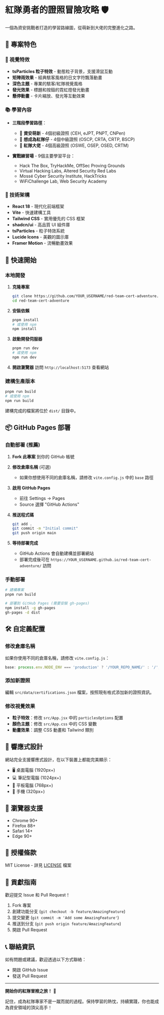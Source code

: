 # 紅隊勇者的證照冒險攻略 🛡️

一個為資安挑戰者打造的學習路線圖，從萌新到大佬的完整進化之路。

## 🌟 專案特色

### 🎨 視覺特效
- **tsParticles 粒子特效** - 動態粒子背景，支援滑鼠互動
- **矩陣雨效果** - 經典駭客風格的日文字符飄落動畫
- **深色主題** - 專業的駭客/紅隊視覺風格
- **發光效果** - 標題和按鈕的霓虹燈發光動畫
- **懸停動畫** - 卡片縮放、發光等互動效果

### 📚 學習內容
- **三階段學習路徑**：
  - 📖 **資安萌新** - 4個初級證照 (CEH, eJPT, PNPT, CNPen)
  - 🎯 **想成為紅隊仔** - 4個中級證照 (OSCP, CRTA, CRTP, BSCP)
  - 👑 **紅隊大佬** - 4個高級證照 (OSWE, OSEP, OSED, CRTM)

- **實戰練習場** - 9個主要學習平台：
  - Hack The Box, TryHackMe, OffSec Proving Grounds
  - Virtual Hacking Labs, Altered Security Red Labs
  - Mossé Cyber Security Institute, HackTricks
  - WiFiChallenge Lab, Web Security Academy

### 🔧 技術架構
- **React 18** - 現代化前端框架
- **Vite** - 快速建構工具
- **Tailwind CSS** - 實用優先的 CSS 框架
- **shadcn/ui** - 高品質 UI 組件庫
- **tsParticles** - 粒子特效系統
- **Lucide Icons** - 美觀的圖示庫
- **Framer Motion** - 流暢動畫效果

## 🚀 快速開始

### 本地開發

1. **克隆專案**
   ```bash
   git clone https://github.com/YOUR_USERNAME/red-team-cert-adventure.git
   cd red-team-cert-adventure
   ```

2. **安裝依賴**
   ```bash
   pnpm install
   # 或使用 npm
   npm install
   ```

3. **啟動開發伺服器**
   ```bash
   pnpm run dev
   # 或使用 npm
   npm run dev
   ```

4. **開啟瀏覽器**
   訪問 `http://localhost:5173` 查看網站

### 建構生產版本

```bash
pnpm run build
# 或使用 npm
npm run build
```

建構完成的檔案將位於 `dist/` 目錄中。

## 📦 GitHub Pages 部署

### 自動部署 (推薦)

1. **Fork 此專案** 到你的 GitHub 帳號

2. **修改倉庫名稱** (可選)
   - 如果你想使用不同的倉庫名稱，請修改 `vite.config.js` 中的 `base` 路徑

3. **啟用 GitHub Pages**
   - 前往 Settings → Pages
   - Source 選擇 "GitHub Actions"

4. **推送程式碼**
   ```bash
   git add .
   git commit -m "Initial commit"
   git push origin main
   ```

5. **等待部署完成**
   - GitHub Actions 會自動建構並部署網站
   - 部署完成後可在 `https://YOUR_USERNAME.github.io/red-team-cert-adventure/` 訪問

### 手動部署

```bash
# 建構專案
pnpm run build

# 部署到 GitHub Pages (需要安裝 gh-pages)
npm install -g gh-pages
gh-pages -d dist
```

## 🛠️ 自定義配置

### 修改倉庫名稱

如果你使用不同的倉庫名稱，請修改 `vite.config.js`：

```javascript
base: process.env.NODE_ENV === 'production' ? '/YOUR_REPO_NAME/' : '/',
```

### 添加新證照

編輯 `src/data/certifications.json` 檔案，按照現有格式添加新的證照資訊。

### 修改視覺效果

- **粒子特效**：修改 `src/App.jsx` 中的 `particlesOptions` 配置
- **顏色主題**：修改 `src/App.css` 中的 CSS 變數
- **動畫效果**：調整 CSS 動畫和 Tailwind 類別

## 📱 響應式設計

網站完全支援響應式設計，在以下裝置上都能完美顯示：
- 🖥️ 桌面電腦 (1920px+)
- 💻 筆記型電腦 (1024px+)
- 📱 平板電腦 (768px+)
- 📱 手機 (320px+)

## 🎯 瀏覽器支援

- Chrome 90+
- Firefox 88+
- Safari 14+
- Edge 90+

## 📄 授權條款

MIT License - 詳見 [LICENSE](LICENSE) 檔案

## 🤝 貢獻指南

歡迎提交 Issue 和 Pull Request！

1. Fork 專案
2. 創建功能分支 (`git checkout -b feature/AmazingFeature`)
3. 提交變更 (`git commit -m 'Add some AmazingFeature'`)
4. 推送到分支 (`git push origin feature/AmazingFeature`)
5. 開啟 Pull Request

## 📞 聯絡資訊

如有問題或建議，歡迎透過以下方式聯絡：
- 開啟 GitHub Issue
- 發送 Pull Request

---

**開始你的紅隊冒險之旅！** 🚀

記住，成為紅隊專家不是一蹴而就的過程。保持學習的熱忱，持續實踐，你也能成為資安領域的頂尖高手！
